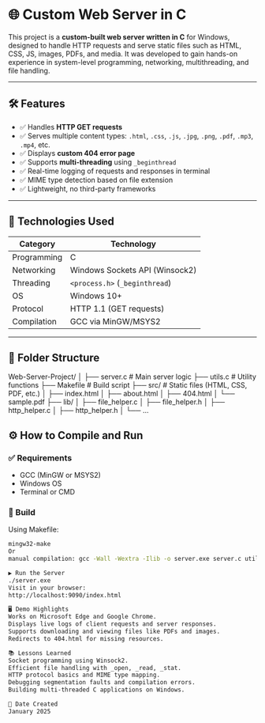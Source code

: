 # 🌐 Custom Web Server in C

This project is a **custom-built web server written in C** for Windows, designed to handle HTTP requests and serve static files such as HTML, CSS, JS, images, PDFs, and media. It was developed to gain hands-on experience in system-level programming, networking, multithreading, and file handling.

---

## 🛠️ Features

- ✅ Handles **HTTP GET requests**
- ✅ Serves multiple content types: `.html`, `.css`, `.js`, `.jpg`, `.png`, `.pdf`, `.mp3`, `.mp4`, etc.
- ✅ Displays **custom 404 error page**
- ✅ Supports **multi-threading** using `_beginthread`
- ✅ Real-time logging of requests and responses in terminal
- ✅ MIME type detection based on file extension
- ✅ Lightweight, no third-party frameworks

---

## 🚀 Technologies Used

| Category        | Technology               |
|----------------|--------------------------|
| Programming     | C                        |
| Networking      | Windows Sockets API (Winsock2) |
| Threading       | `<process.h>` (`_beginthread`) |
| OS              | Windows 10+              |
| Protocol        | HTTP 1.1 (GET requests)  |
| Compilation     | GCC via MinGW/MSYS2      |

---

## 📁 Folder Structure
Web-Server-Project/
│
├── server.c # Main server logic
├── utils.c # Utility functions
├── Makefile # Build script
├── src/ # Static files (HTML, CSS, PDF, etc.)
│ ├── index.html
│ ├── about.html
│ ├── 404.html
│ └── sample.pdf
├── lib/
│ ├── file_helper.c
│ ├── file_helper.h
│ ├── http_helper.c
│ ├── http_helper.h
│ └── ...


## ⚙️ How to Compile and Run

### ✅ Requirements

- GCC (MinGW or MSYS2)
- Windows OS
- Terminal or CMD

### 🔧 Build

Using Makefile:

```bash
mingw32-make
Or 
manual compilation: gcc -Wall -Wextra -Ilib -o server.exe server.c utils.c lib/file_helper.c lib/http_helper.c -lws2_32

▶️ Run the Server
./server.exe
Visit in your browser: 
http://localhost:9090/index.html

🖥️ Demo Highlights
Works on Microsoft Edge and Google Chrome.
Displays live logs of client requests and server responses.
Supports downloading and viewing files like PDFs and images.
Redirects to 404.html for missing resources.

📚 Lessons Learned
Socket programming using Winsock2.
Efficient file handling with _open, _read, _stat.
HTTP protocol basics and MIME type mapping.
Debugging segmentation faults and compilation errors.
Building multi-threaded C applications on Windows.

📅 Date Created
January 2025

